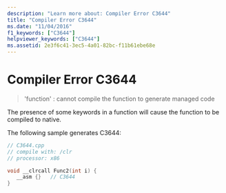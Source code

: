 ```yaml
---
description: "Learn more about: Compiler Error C3644"
title: "Compiler Error C3644"
ms.date: "11/04/2016"
f1_keywords: ["C3644"]
helpviewer_keywords: ["C3644"]
ms.assetid: 2e3f6c41-3ec5-4a01-82bc-f11b61ebe68e
---
```

# Compiler Error C3644

> 'function' : cannot compile the function to generate managed code

The presence of some keywords in a function will cause the function to be compiled to native.

The following sample generates C3644:

```cpp
// C3644.cpp
// compile with: /clr
// processor: x86

void __clrcall Func2(int i) {
   __asm {}   // C3644
}
```

